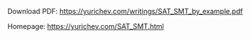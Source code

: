 Download PDF: https://yurichev.com/writings/SAT_SMT_by_example.pdf

Homepage: https://yurichev.com/SAT_SMT.html

